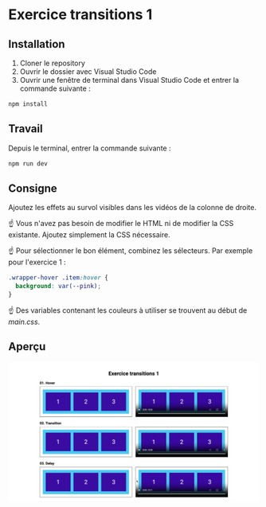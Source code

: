 # Exercice transitions 1

## Installation

1. Cloner le repository
2. Ouvrir le dossier avec Visual Studio Code
3. Ouvrir une fenêtre de terminal dans Visual Studio Code et entrer la commande suivante :

```bash
npm install
```

## Travail

Depuis le terminal, entrer la commande suivante :

```bash
npm run dev
```

## Consigne

Ajoutez les effets au survol visibles dans les vidéos de la colonne de droite.

☝️ Vous n'avez pas besoin de modifier le HTML ni de modifier la CSS existante. Ajoutez simplement la CSS nécessaire.

☝️ Pour sélectionner le bon élément, combinez les sélecteurs. Par exemple pour l'exercice 1 :

```CSS
.wrapper-hover .item:hover {
  background: var(--pink);
}
```

☝️ Des variables contenant les couleurs à utiliser se trouvent au début de _main.css_.

## Aperçu

![Aperçu](apercu.png)
